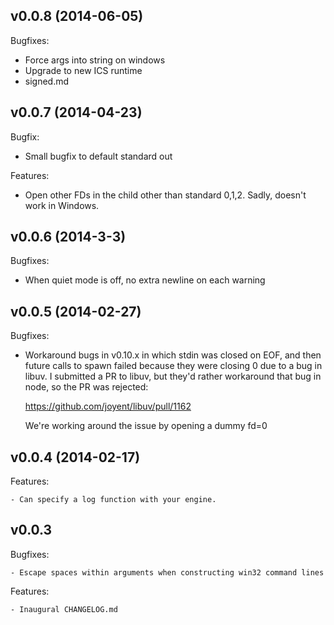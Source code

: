 ## v0.0.8 (2014-06-05)

Bugfixes:

  - Force args into string on windows
  - Upgrade to new ICS runtime
  - signed.md 

## v0.0.7 (2014-04-23)

Bugfix:

  - Small bugfix to default standard out

Features:

  - Open other FDs in the child other than standard 0,1,2. Sadly, doesn't work in Windows.

## v0.0.6 (2014-3-3)

Bugfixes:

  - When quiet mode is off, no extra newline on each warning

## v0.0.5 (2014-02-27)

Bugfixes:
	
  - Workaround bugs in v0.10.x in which stdin was closed on EOF, and then future calls to spawn failed
    because they were closing 0 due to a bug in libuv.  I submitted a PR to libuv, but they'd rather
    workaround that bug in node, so the PR was rejected:

       https://github.com/joyent/libuv/pull/1162

    We're working around the issue by opening a dummy fd=0

## v0.0.4 (2014-02-17)

Features:

	- Can specify a log function with your engine.

## v0.0.3

Bugfixes:

	- Escape spaces within arguments when constructing win32 command lines

Features:

	- Inaugural CHANGELOG.md
